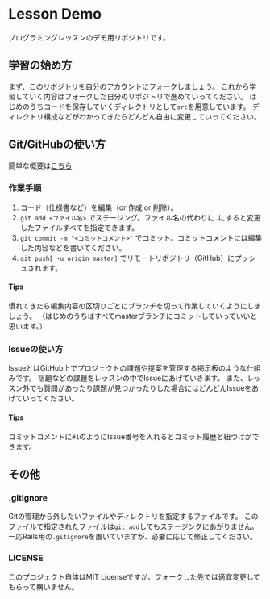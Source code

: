 # Lesson Demo

プログラミングレッスンのデモ用リポジトリです。

## 学習の始め方

まず、このリポジトリを自分のアカウントにフォークしましょう。
これから学習していく内容はフォークした自分のリポジトリで進めていってください。
はじめのうちコードを保存していくディレクトリとして`src`を用意しています。
ディレクトリ構成などがわかってきたらどんどん自由に変更していってください。


## Git/GitHubの使い方

簡単な概要は[こちら](https://www.sejuku.net/blog/7901)

### 作業手順

1. コード（仕様書など）を編集（or 作成 or 削除）。
2. `git add <ファイル名>` でステージング。ファイル名の代わりに`.`にすると変更したファイルすべてを指定できます。
3. `git commit -m "<コミットコメント>"` でコミット。コミットコメントには編集した内容などを書いてください。
4. `git push[ -u origin master]` でリモートリポジトリ（GitHub）にプッシュされます。

#### Tips

慣れてきたら編集内容の区切りごとにブランチを切って作業していくようにしましょう。
（はじめのうちはすべてmasterブランチにコミットしていっていいと思います。）


### Issueの使い方

IssueとはGitHub上でプロジェクトの課題や提案を管理する掲示板のような仕組みです。
宿題などの課題をレッスンの中でIssueにあげていきます。
また、レッスン外でも質問があったり課題が見つかったりした場合にはどんどんIssueをあげていってください。

#### Tips

コミットコメントに`#1`のようにIssue番号を入れるとコミット履歴と紐づけができます。


## その他

### .gitignore

Gitの管理から外したいファイルやディレクトリを指定するファイルです。
このファイルで指定されたファイルは`git add`してもステージングにあがりません。
一応Rails用の`.gitignore`を置いていますが、必要に応じて修正してください。


### LICENSE

このプロジェクト自体はMIT Licenseですが、フォークした先では適宜変更してもらって構いません。
